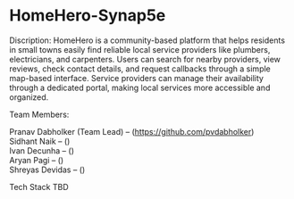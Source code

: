 # HomeHero-Synap5e

Discription: 
HomeHero is a community-based platform that helps residents in small towns easily find reliable local service providers like plumbers, electricians, and carpenters. Users can search for nearby providers, view reviews, check contact details, and request callbacks through a simple map-based interface. Service providers can manage their availability through a dedicated portal, making local services more accessible and organized.

Team Members:

Pranav Dabholker (Team Lead) – (https://github.com/pvdabholker)  
Sidhant Naik – ()  
Ivan Decunha – ()  
Aryan Pagi – ()  
Shreyas Devidas – ()  

Tech Stack
TBD
